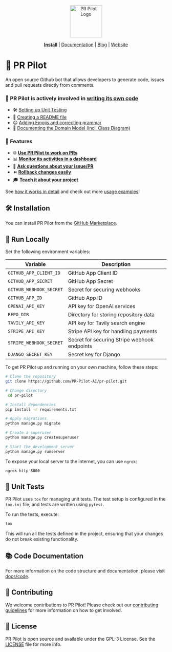 <div align="center">
<img src="https://avatars.githubusercontent.com/ml/17635?s=140&v=" width="100" alt="PR Pilot Logo">
</div>

<p align="center">
  <a href="https://github.com/marketplace/pr-pilot-ai"><b>Install</b></a> |
  <a href="https://docs.pr-pilot.ai">Documentation</a> | 
  <a href="https://www.pr-pilot.ai/blog">Blog</a> | 
  <a href="https://www.pr-pilot.ai">Website</a>
</p>


# 🤖 PR Pilot

An open source Github bot that allows developers to generate code, issues and pull requests directly from comments.

### 📝 PR Pilot is actively involved in [writing its own code](https://github.com/PR-Pilot-AI/pr-pilot/issues?q=label:demo+is:closed+)
* 🛠️ [Setting up Unit Testing](https://github.com/PR-Pilot-AI/pr-pilot/issues/39)
* 📄 [Creating a README file](https://github.com/PR-Pilot-AI/pr-pilot/issues/35)
* 😊 [Adding Emojis and correcting grammar](https://github.com/PR-Pilot-AI/pr-pilot/issues/47)
* 📄 [Documenting the Domain Model (incl. Class Diagram)](https://github.com/PR-Pilot-AI/pr-pilot/issues/51)

### 🌟 Features

* 🌐 [**Use PR Pilot to work on PRs**](https://docs.pr-pilot.ai/how_it_works.html#collaborate)
* 📊 [**Monitor its activities in a dashboard**](https://docs.pr-pilot.ai/how_it_works.html#monitor)
* 🤔 [**Ask questions about your issue/PR**](https://docs.pr-pilot.ai/how_it_works.html#have-a-conversation)
* ⏪ [**Rollback changes easily**](https://docs.pr-pilot.ai/how_it_works.html#rollback)
* 🎓 [**Teach it about your project**](https://docs.pr-pilot.ai/how_it_works.html#teach)

See [how it works in detail](https://docs.pr-pilot.ai/how_it_works.html) and check out more [usage examples](https://docs.pr-pilot.ai/examples.html)!

## 🛠️ Installation

You can install PR Pilot from the [GitHub Marketplace](https://github.com/marketplace/pr-pilot-ai).

## 🚀 Run Locally

Set the following environment variables:

| Variable                | Description                                  |
|-------------------------|----------------------------------------------|
| `GITHUB_APP_CLIENT_ID`  | GitHub App Client ID                         |
| `GITHUB_APP_SECRET`     | GitHub App Secret                            |
| `GITHUB_WEBHOOK_SECRET` | Secret for securing webhooks                 |
| `GITHUB_APP_ID`         | GitHub App ID                                |
| `OPENAI_API_KEY`        | API key for OpenAI services                  |
| `REPO_DIR`              | Directory for storing repository data        |
| `TAVILY_API_KEY`        | API key for Tavily search engine             |
| `STRIPE_API_KEY`        | Stripe API key for handling payments         |
| `STRIPE_WEBHOOK_SECRET` | Secret for securing Stripe webhook endpoints |
| `DJANGO_SECRET_KEY`     | Secret key for Django                        |

To get PR Pilot up and running on your own machine, follow these steps:


```bash
# Clone the repository
git clone https://github.com/PR-Pilot-AI/pr-pilot.git

# Change directory
 cd pr-pilot

# Install dependencies
pip install -r requirements.txt

# Apply migrations
python manage.py migrate

# Create a superuser
python manage.py createsuperuser

# Start the development server
python manage.py runserver
```

To expose your local server to the internet, you can use `ngrok`:

```bash
ngrok http 8000
```

## 🧪 Unit Tests

PR Pilot uses `tox` for managing unit tests. The test setup is configured in the `tox.ini` file, and tests are written using `pytest`.

To run the tests, execute:

```bash
tox
```

This will run all the tests defined in the project, ensuring that your changes do not break existing functionality.

## 📚 Code Documentation

For more information on the code structure and documentation, please visit [docs/code](docs/code).

## 🤝 Contributing

We welcome contributions to PR Pilot! Please check out our [contributing guidelines](CONTRIBUTING.md) for more information on how to get involved.

## 📄 License

PR Pilot is open source and available under the GPL-3 License. See the [LICENSE](LICENSE) file for more info.
